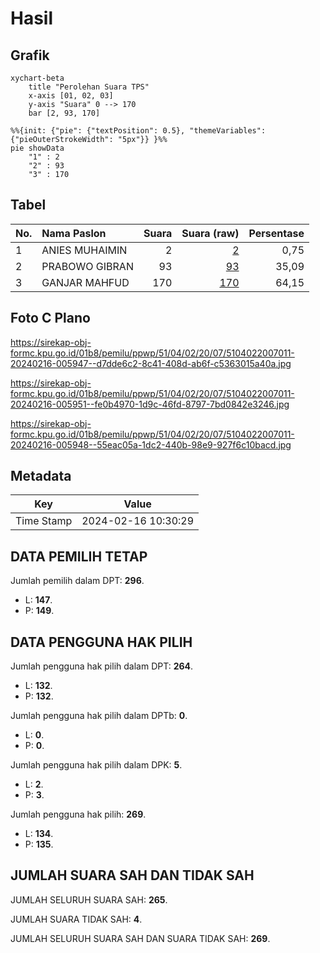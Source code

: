 # Hasil

## Grafik

```mermaid
xychart-beta
    title "Perolehan Suara TPS"
    x-axis [01, 02, 03]
    y-axis "Suara" 0 --> 170
    bar [2, 93, 170]
```

```mermaid
%%{init: {"pie": {"textPosition": 0.5}, "themeVariables": {"pieOuterStrokeWidth": "5px"}} }%%
pie showData
    "1" : 2
    "2" : 93
    "3" : 170
```

## Tabel

| No. | Nama Paslon    | Suara | Suara (raw) | Persentase |
|:--- |:-------------- | -----:| -----------:| ----------:|
| 1   | ANIES MUHAIMIN | 2     | [2][p-1]    | 0,75       |
| 2   | PRABOWO GIBRAN | 93    | [93][p-2]   | 35,09      |
| 3   | GANJAR MAHFUD  | 170   | [170][p-3]  | 64,15      |


[p-1]: https://github.com/gigit-pemilu/pemilu-2024-51-bali/blob/main/pilpres/hitung-suara/sub/51-bali/sub/04-gianyar/sub/02-blahbatuh/sub/2007-bedulu/sub/011-tps/sub/paslon-1.txt
[p-2]: https://github.com/gigit-pemilu/pemilu-2024-51-bali/blob/main/pilpres/hitung-suara/sub/51-bali/sub/04-gianyar/sub/02-blahbatuh/sub/2007-bedulu/sub/011-tps/sub/paslon-2.txt
[p-3]: https://github.com/gigit-pemilu/pemilu-2024-51-bali/blob/main/pilpres/hitung-suara/sub/51-bali/sub/04-gianyar/sub/02-blahbatuh/sub/2007-bedulu/sub/011-tps/sub/paslon-3.txt

## Foto C Plano

https://sirekap-obj-formc.kpu.go.id/01b8/pemilu/ppwp/51/04/02/20/07/5104022007011-20240216-005947--d7dde6c2-8c41-408d-ab6f-c5363015a40a.jpg

https://sirekap-obj-formc.kpu.go.id/01b8/pemilu/ppwp/51/04/02/20/07/5104022007011-20240216-005951--fe0b4970-1d9c-46fd-8797-7bd0842e3246.jpg

https://sirekap-obj-formc.kpu.go.id/01b8/pemilu/ppwp/51/04/02/20/07/5104022007011-20240216-005948--55eac05a-1dc2-440b-98e9-927f6c10bacd.jpg


## Metadata

| Key        | Value               |
| ---------- | ------------------- |
| Time Stamp | 2024-02-16 10:30:29 |


## DATA PEMILIH TETAP

Jumlah pemilih dalam DPT: **296**.
 * L: **147**.
 * P: **149**.

## DATA PENGGUNA HAK PILIH

Jumlah pengguna hak pilih dalam DPT: **264**.
 * L: **132**.
 * P: **132**.

Jumlah pengguna hak pilih dalam DPTb: **0**.
 * L: **0**.
 * P: **0**.

Jumlah pengguna hak pilih dalam DPK: **5**.
 * L: **2**.
 * P: **3**.

Jumlah pengguna hak pilih: **269**.
 * L: **134**.
 * P: **135**.

## JUMLAH SUARA SAH DAN TIDAK SAH

JUMLAH SELURUH SUARA SAH: **265**.

JUMLAH SUARA TIDAK SAH: **4**.

JUMLAH SELURUH SUARA SAH DAN SUARA TIDAK SAH: **269**.


